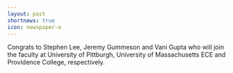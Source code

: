 ```yaml
---
layout: post
shortnews: true
icon: newspaper-o
---
```


Congrats to Stephen Lee, Jeremy Gummeson and Vani Gupta who will join the faculty at University of Pittburgh, University of Massachusetts ECE and Providence College, respectively.